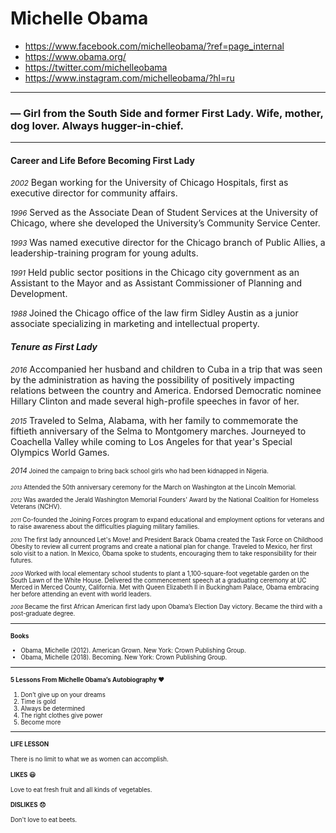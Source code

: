 # Michelle Obama
* https://www.facebook.com/michelleobama/?ref=page_internal
* https://www.obama.org/
* https://twitter.com/michelleobama
* https://www.instagram.com/michelleobama/?hl=ru

---

### ― Girl from the South Side and former First Lady. Wife, mother, dog lover. Always hugger-in-chief.

---

#### Career and Life Before Becoming First Lady 

<small>*2002*</small>
Began working for the University of Chicago Hospitals, first as executive director for community affairs.

<small>*1996*</small>
Served as the Associate Dean of Student Services at the University of Chicago, where she developed the University’s Community Service Center.

<small>*1993*</small>
Was named executive director for the Chicago branch of Public Allies, a leadership-training program for young adults.

<small>*1991*</small>
Held public sector positions in the Chicago city government as an Assistant to the Mayor and as Assistant Commissioner of Planning and Development.

<small> *1988* </small>
Joined the Chicago office of the law firm Sidley Austin as a junior associate specializing in marketing and intellectual property.

#### *Tenure as First Lady*

<small>*2016*</small>
Accompanied her husband and children to Cuba in a trip that was seen by the administration as having the possibility of positively impacting relations between the country and America.
Endorsed Democratic nominee Hillary Clinton and made several high-profile speeches in favor of her.

<small>*2015*</small>
Traveled to Selma, Alabama, with her family to commemorate the fiftieth anniversary of the Selma to Montgomery marches.
Journeyed to Coachella Valley while coming to Los Angeles for that year's Special Olympics World Games.

<small>*2014*<small/>
Joined the campaign to bring back school girls who had been kidnapped in Nigeria.
  
<small>*2013*</small>
Attended the 50th anniversary ceremony for the March on Washington at the Lincoln Memorial.

<small>*2012*</small>
Was awarded the Jerald Washington Memorial Founders' Award by the National Coalition for Homeless Veterans (NCHV).

<small>*2011*</small>
Co-founded the Joining Forces program to expand educational and employment options for veterans and to raise awareness about the difficulties plaguing military families.

<small>*2010*</small>
The first lady announced Let's Move! and President Barack Obama created the Task Force on Childhood Obesity to review all current programs and create a national plan for change.
Traveled to Mexico, her first solo visit to a nation. In Mexico, Obama spoke to students, encouraging them to take responsibility for their futures.

<small>*2009*</small>
Worked with local elementary school students to plant a 1,100-square-foot vegetable garden on the South Lawn of the White House.
Delivered the commencement speech at a graduating ceremony at UC Merced in Merced County, California.
Met with Queen Elizabeth II in Buckingham Palace, Obama embracing her before attending an event with world leaders.

<small>*2008*</small>
Became the first African American first lady upon Obama’s Election Day victory.
Became the third with a post-graduate degree.

---

#### Books
- Obama, Michelle (2012). American Grown. New York: Crown Publishing Group.
- Obama, Michelle (2018). Becoming. New York: Crown Publishing Group.

---

#### 5 Lessons From Michelle Obama’s Autobiography ❤️

1. Don’t give up on your dreams
2. Time is gold
3. Always be determined
4. The right clothes give power
5. Become more

---

#### LIFE LESSON

There is no limit to what we as women can accomplish.

#### LIKES 😃

Love to eat fresh fruit and all kinds of vegetables.
 
 #### DISLIKES 😞  
 
 Don't love to eat beets.
 



